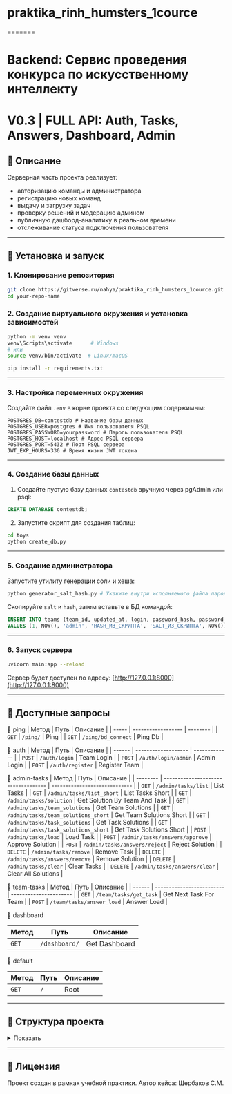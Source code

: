 # praktika_rinh_humsters_1cource
=======
# Backend: Сервис проведения конкурса по искусственному интеллекту
# V0.3 | FULL API: Auth, Tasks, Answers, Dashboard, Admin
## 📌 Описание

Серверная часть проекта реализует:
- авторизацию команды и администратора
- регистрацию новых команд
- выдачу и загрузку задач
- проверку решений и модерацию админом
- публичную дашборд-аналитику в реальном времени
- отслеживание статуса подключения пользователя

---

## 🚀 Установка и запуск

### 1. Клонирование репозитория

```bash
git clone https://gitverse.ru/nahya/praktika_rinh_humsters_1cource.git
cd your-repo-name 
```

### 2. Создание виртуального окружения и установка зависимостей

```bash
python -m venv venv
venv\Scripts\activate      # Windows
# или
source venv/bin/activate  # Linux/macOS

pip install -r requirements.txt
```

---

### 3. Настройка переменных окружения

Создайте файл `.env` в корне проекта со следующим содержимым:

```
POSTGRES_DB=contestdb # Название базы данных 
POSTGRES_USER=postgres # Имя пользователя PSQL 
POSTGRES_PASSWORD=yourpassword # Пароль пользователя PSQL
POSTGRES_HOST=localhost # Адрес PSQL сервера
POSTGRES_PORT=5432 # Порт PSQL сервера
JWT_EXP_HOURS=336 # Время жизни JWT токена
```

---

### 4. Создание базы данных

1. Создайте пустую базу данных `contestdb` вручную через pgAdmin или psql:

```sql
CREATE DATABASE contestdb;
```

2. Запустите скрипт для создания таблиц:

```bash
cd toys
python create_db.py
```

---

### 5. Создание администратора

Запустите утилиту генерации соли и хеша:

```bash
python generator_salt_hash.py # Укажите внутри исполняемого файла пароль
```

Скопируйте `salt` и `hash`, затем вставьте в БД командой:

```sql
INSERT INTO teams (team_id, updated_at, login, password_hash, password_salt, created_at)
VALUES (1, NOW(), 'admin', 'HASH_ИЗ_СКРИПТА', 'SALT_ИЗ_СКРИПТА', NOW());
```

---

### 6. Запуск сервера

```bash
uvicorn main:app --reload
```

Сервер будет доступен по адресу: [http://127.0.0.1:8000](http://127.0.0.1:8000)

---

## 🧪 Доступные запросы

📂 ping
| Метод | Путь               | Описание |
| ----- | ------------------ | -------- |
| `GET` | `/ping/`           | Ping     |
| `GET` | `/ping/bd_connect` | Ping Db  |

📂 auth
| Метод  | Путь                | Описание      |
| ------ | ------------------- | ------------- |
| `POST` | `/auth/login`       | Team Login    |
| `POST` | `/auth/login/admin` | Admin Login   |
| `POST` | `/auth/register`    | Register Team |

📂 admin-tasks
| Метод    | Путь                                | Описание                      |
| -------- | ----------------------------------- | ----------------------------- |
| `GET`    | `/admin/tasks/list`                 | List Tasks                    |
| `GET`    | `/admin/tasks/list_short`           | List Tasks Short              |
| `GET`    | `/admin/tasks/solution`             | Get Solution By Team And Task |
| `GET`    | `/admin/tasks/team_solutions`       | Get Team Solutions            |
| `GET`    | `/admin/tasks/team_solutions_short` | Get Team Solutions Short      |
| `GET`    | `/admin/tasks/task_solutions`       | Get Task Solutions            |
| `GET`    | `/admin/tasks/task_solutions_short` | Get Task Solutions Short      |
| `POST`   | `/admin/tasks/load`                 | Load Task                     |
| `POST`   | `/admin/tasks/answers/approve`      | Approve Solution              |
| `POST`   | `/admin/tasks/answers/reject`       | Reject Solution               |
| `DELETE` | `/admin/tasks/remove`               | Remove Task                   |
| `DELETE` | `/admin/tasks/answers/remove`       | Remove Solution               |
| `DELETE` | `/admin/tasks/clear`                | Clear Tasks                   |
| `DELETE` | `/admin/tasks/answers/clear`        | Clear All Solutions           |

📂 team-tasks
| Метод  | Путь                      | Описание               |
| ------ | ------------------------- | ---------------------- |
| `GET`  | `/team/tasks/get_task`    | Get Next Task For Team |
| `POST` | `/team/tasks/answer_load` | Answer Load            |

📂 dashboard

| Метод | Путь                  | Описание                 |
| ----- | --------------------- | ------------------------ |
| `GET` | `/dashboard/`         | Get Dashboard            |

📂 default

| Метод | Путь | Описание |
| ----- | ---- | -------- |
| `GET` | `/`  | Root     |

---

## 📁 Структура проекта

<details>
<summary>Показать</summary>

```
.
.env (example)
README.md
main.py
db_connect.py
requirements.txt

routers/
├──team
|  ├──tasks.py
|  └──ws_status.py
├──admin
|  └──tasks.py
├── auth.py
├── dashboard.py
└── ping.py

toys/
├── create_db.py
└── generator_salt_hash.py
```

</details>

---

## 📄 Лицензия

Проект создан в рамках учебной практики. Автор кейса: Щербаков С.М.

